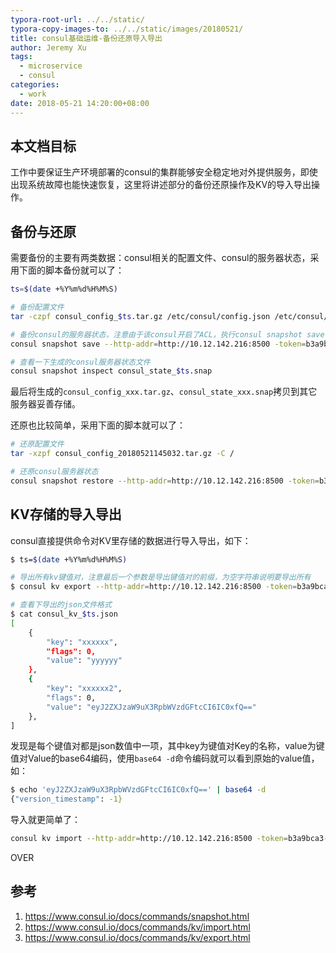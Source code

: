 ```yaml
---
typora-root-url: ../../static/
typora-copy-images-to: ../../static/images/20180521/
title: consul基础运维-备份还原导入导出
author: Jeremy Xu
tags:
  - microservice
  - consul
categories:
  - work
date: 2018-05-21 14:20:00+08:00
---
```


## 本文档目标

工作中要保证生产环境部署的consul的集群能够安全稳定地对外提供服务，即使出现系统故障也能快速恢复，这里将讲述部分的备份还原操作及KV的导入导出操作。

## 备份与还原

需要备份的主要有两类数据：consul相关的配置文件、consul的服务器状态，采用下面的脚本备份就可以了：

```bash
ts=$(date +%Y%m%d%H%M%S)

# 备份配置文件
tar -czpf consul_config_$ts.tar.gz /etc/consul/config.json /etc/consul/consul.d

# 备份consul的服务器状态，注意由于该consul开启了ACL，执行consul snapshot save时必须带Management Token，关于consul ACL token的说明见上一篇"consul安全加固"
consul snapshot save --http-addr=http://10.12.142.216:8500 -token=b3a9bca3-6e8e-9678-ea35-ccb8fb272d42 consul_state_$ts.snap

# 查看一下生成的consul服务器状态文件
consul snapshot inspect consul_state_$ts.snap
```

最后将生成的`consul_config_xxx.tar.gz`、`consul_state_xxx.snap`拷贝到其它服务器妥善存储。

还原也比较简单，采用下面的脚本就可以了：

```bash
# 还原配置文件
tar -xzpf consul_config_20180521145032.tar.gz -C /

# 还原consul服务器状态
consul snapshot restore --http-addr=http://10.12.142.216:8500 -token=b3a9bca3-6e8e-9678-ea35-ccb8fb272d42 consul_state_20180521145032.snap
```

## KV存储的导入导出

consul直接提供命令对KV里存储的数据进行导入导出，如下：

```bash
$ ts=$(date +%Y%m%d%H%M%S)

# 导出所有kv键值对，注意最后一个参数是导出键值对的前缀，为空字符串说明要导出所有
$ consul kv export --http-addr=http://10.12.142.216:8500 -token=b3a9bca3-6e8e-9678-ea35-ccb8fb272d42 '' > consul_kv_$ts.json

# 查看下导出的json文件格式
$ cat consul_kv_$ts.json
[
	{
		"key": "xxxxxx",
		"flags": 0,
		"value": "yyyyyy"
	},
	{
		"key": "xxxxxx2",
		"flags": 0,
		"value": "eyJ2ZXJzaW9uX3RpbWVzdGFtcCI6IC0xfQ=="
	},
]
```

发现是每个键值对都是json数值中一项，其中key为键值对Key的名称，value为键值对Value的base64编码，使用`base64 -d`命令编码就可以看到原始的value值，如：

```bash
$ echo 'eyJ2ZXJzaW9uX3RpbWVzdGFtcCI6IC0xfQ==' | base64 -d
{"version_timestamp": -1}
```

导入就更简单了：

```bash
consul kv import --http-addr=http://10.12.142.216:8500 -token=b3a9bca3-6e8e-9678-ea35-ccb8fb272d42 @consul_kv_20180521150322.json
```

OVER

## 参考

1. https://www.consul.io/docs/commands/snapshot.html
2. https://www.consul.io/docs/commands/kv/import.html
3. https://www.consul.io/docs/commands/kv/export.html